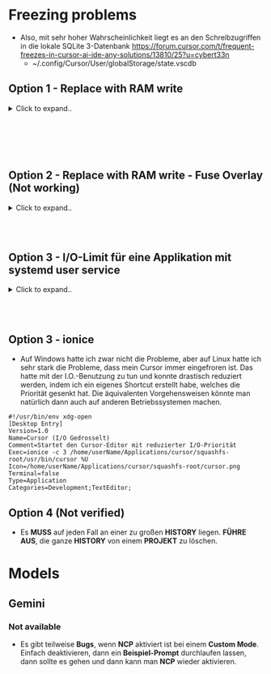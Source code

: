# Freezing problems
- Also, mit sehr hoher Wahrscheinlichkeit liegt es an den Schreibzugriffen in die lokale SQLite 3-Datenbank https://forum.cursor.com/t/frequent-freezes-in-cursor-ai-ide-any-solutions/13810/25?u=cybert33n
  - ~/.config/Cursor/User/globalStorage/state.vscdb 





## Option 1 - Replace with RAM write


<details><summary>Click to expand..</summary>

```
#!/usr/bin/env bash
set -Eeuo pipefail

CURSOR_BIN="/home/yourUserName/Applications/cursor/squashfs-root/usr/bin/cursor"
SHM="/dev/shm/cursor-user-data"
PERSIST="/home/yourUserName/.local/share/cursor_user_data_persist"

mkdir -p "$SHM" "$PERSIST"

# Initiale Daten (optional) aus Persistenz in RAM
rsync -a --delete "$PERSIST"/ "$SHM"/ 2>/dev/null || true

# Beim Exit zurück auf Disk persistieren (entfernen, wenn komplett flüchtig gewünscht)
trap 'rsync -a --delete "$SHM"/ "$PERSIST"/' EXIT

exec ionice -c3 nice -n 19 "$CURSOR_BIN" --user-data-dir "$SHM" "$@"
```

</details>










<br><br>
<br><br>


## Option 2 - Replace with RAM write - Fuse Overlay (Not working)


<details><summary>Click to expand..</summary>


```bash
#!/bin/bash

set -e

STATE_ORIG="$HOME/.config/Cursor/User/globalStorage"
STATE_FUSED="$HOME/.config/Cursor/User/globalStorage-fused"

# Persistent Upper und Work Verzeichnisse (keine RAM-Pfade)
UPPER="$HOME/.local/share/cursor_overlay_upper"
WORK="$HOME/.local/share/cursor_overlay_work"

# Backup-Datei (dein 1GB Schatz)
BACKUP_FILE="$STATE_ORIG/state.vscdb_backup"

CURSOR_BIN="$HOME/Applications/cursor/squashfs-root/usr/bin/cursor"

# Intervall fürs Backup-Update (in Sekunden)
BACKUP_INTERVAL=600  # 10 Minuten

# Safety: Nicht mit sudo starten
if [[ "$EUID" -eq 0 ]]; then
  echo "🚫 Bitte nicht als root ausführen!"
  exit 1
fi

pkill -9 cursor || true
sleep 1
fusermount -uz "$STATE_FUSED"

# Ordner vorbereiten
mkdir -p "$UPPER" "$WORK" "$STATE_FUSED" "$STATE_ORIG"

# Backup Restore: Wenn upper/state.vscdb fehlt, kopiere Backup rein
if [ ! -f "$UPPER/state.vscdb" ]; then
  if [ -f "$BACKUP_FILE" ]; then
    echo "♻️ Backup wird in Overlay kopiert..."
    cp "$BACKUP_FILE" "$UPPER/state.vscdb"
  else
    echo "⚠️ Backup-Datei fehlt, Overlay startet leer."
  fi
fi

# Falls Overlay schon gemountet, vorher unmounten
if mountpoint -q "$STATE_FUSED"; then
  echo "🔁 Vorheriges Overlay wird entfernt..."
  fusermount -u "$STATE_FUSED"
fi

# Overlay mounten
echo "🔧 Mounting OverlayFS..."
fuse-overlayfs -o lowerdir="$STATE_ORIG",upperdir="$UPPER",workdir="$WORK" "$STATE_FUSED" || {
  echo "❌ Mount fehlgeschlagen – prüfe workdir & upperdir"
  exit 1
}

# Symlink ersetzen
rm -rf "$STATE_ORIG"
ln -s "$STATE_FUSED" "$STATE_ORIG"

echo "✅ Overlay aktiv. Cursor schreibt in persistentem RAM-Overlay."
echo "⏳ Backup-Synchronisation läuft alle $((BACKUP_INTERVAL/60)) Minuten im Hintergrund."

# Backup-Update Loop im Hintergrund starten
(
  while true; do
    if [ -f "$UPPER/state.vscdb" ]; then
      echo "💾 Backup aktualisieren: $BACKUP_FILE"
      cp "$UPPER/state.vscdb" "$BACKUP_FILE"
    else
      echo "⚠️ state.vscdb im Overlay nicht gefunden!"
    fi
    sleep $BACKUP_INTERVAL
  done
) &

# Starte Cursor mit nice und ionice, damit die I/O-Last sinkt
ionice -c 3 nice -n 19 "$CURSOR_BIN"
```

cursor-fused.desktop:
```
#!/usr/bin/env xdg-open
[Desktop Entry]
Version=1.0
Name=Cursor (I/O Gedrosselt)
Comment=Startet den Cursor-Editor mit reduzierter I/O-Priorität
Exec=/home/userName/Applications/cursor/fix-freezes.sh
Icon=/home/userName/Applications/cursor/squashfs-root/cursor.png
Terminal=false
Type=Application
Categories=Development;TextEditor;
```

Remove fuse overlay:
```
 # 1) Cursor & evtl. fuse-overlayfs stoppen
sudo pkill -9 cursor || true
sudo pkill -9 -f fuse-overlayfs || true

# 2) FUSE-Mount aushängen (nutzerseitig, dann notfalls root)
fusermount -uz /home/yourUserName/.config/Cursor/User/globalStorage-fused 2>/dev/null || true
fusermount3 -uz /home/yourUserName/.config/Cursor/User/globalStorage-fused 2>/dev/null || true
sudo umount -l /home/yourUserName/.config/Cursor/User/globalStorage-fused 2>/dev/null || true

# 3) Falls globalStorage ein Symlink ist → löschen
if [ -L /home/yourUserName/.config/Cursor/User/globalStorage ]; then
  rm -f /home/yourUserName/.config/Cursor/User/globalStorage
fi

# 4) Original-Ordner wiederherstellen (falls vom Script umbenannt)
#   Wir prüfen typische Namen; erster Treffer wird zurückbenannt
for cand in globalStorage-real globalStorage_real globalStorage.orig globalStorage.bak; do
  if [ -d "/home/yourUserName/.config/Cursor/User/$cand" ]; then
    mv -T "/home/yourUserName/.config/Cursor/User/$cand" "/home/yourUserName/.config/Cursor/User/globalStorage"
    break
  fi
done

# 5) Falls kein Original existiert → neu anlegen
mkdir -p /home/yourUserName/.config/Cursor/User/globalStorage

# 6) Optional: Overlay-Daten retten, falls DB fehlt
if [ -f /home/yourUserName/.local/share/cursor_overlay_upper/state.vscdb ] && [ ! -f /home/yourUserName/.config/Cursor/User/globalStorage/state.vscdb ]; then
  cp /home/yourUserName/.local/share/cursor_overlay_upper/state.vscdb /home/yourUserName/.config/Cursor/User/globalStorage/state.vscdb
fi

# 7) Overlay-Verzeichnisse wirklich entfernen
rm -rf /home/yourUserName/.config/Cursor/User/globalStorage-fused \
       /home/yourUserName/.local/share/cursor_overlay_upper \
       /home/yourUserName/.local/share/cursor_overlay_work

# 8) Ownerships reparieren
sudo chown -R yourUserName:yourUserName /home/yourUserName/.config/Cursor /home/yourUserName/.local/share

# 9) Verifizieren
ls -ld /home/yourUserName/.config/Cursor/User/globalStorage
stat -c '%U:%G %A' /home/yourUserName/.config/Cursor/User/globalStorage
```

</details>



<br><br>




## Option 3 - I/O-Limit für eine Applikation mit systemd user service

<details><summary>Click to expand..</summary>

### 1. **Standard: Physisches Blockdevice rausfinden**

Wenn du keine verschlüsselte Partition hast, finde das Device deiner App so:

```bash
# Pfad zur ausführbaren Datei anpassen
APP_PATH="/pfad/zur/app"

# Geräte-Device herausfinden
DEVICE=$(df "$APP_PATH" | tail -1 | awk '{print $1}')

# Major:Minor ID herausfinden
DEVICE_ID=$(lsblk -no MAJ:MIN "$DEVICE")

echo "Physisches Device: $DEVICE_ID"
```

---

### 2. **Bei LUKS/dm-crypt verschlüsselten Partitionen (z.B. /dev/mapper/cryptdata):**

Weil systemd I/O-Limits nur auf physische Geräte wirken, musst du das **unterliegende echte Blockdevice** finden.

```bash
# Zunächst Mount-Device für deine App herausfinden
APP_PATH="/pfad/zur/app"
MOUNT_DEVICE=$(df "$APP_PATH" | tail -1 | awk '{print $1}')

# Das könnte /dev/mapper/cryptdata sein – find das physische Device drunter
lsblk -o NAME,MAJ:MIN,TYPE,MOUNTPOINT -r | grep "$MOUNT_DEVICE" -A 5
```

Du bekommst eine Baumstruktur. Beispiel:

```
nvme0n1p3 249:3 part
cryptdata 242:0 crypt /home
```

**Wichtig:**

* `cryptdata` ist virtuell (dm-crypt).
* Das darunter liegende physische Device ist `nvme0n` mit Major\:Minor `249:3`.

Nutze also immer das **untere physische Device (Partition)**, nicht das virtuelle.

---

### 3. **systemd user service Datei erstellen:**

Pfad:
`~/.config/systemd/user/cursor-throttled.service`

Inhalt:

```ini
[Unit]
Description=Cursor Editor mit I/O Limit und niedriger Priorität
# Beschreibung des Services, wie er im System auftaucht.

[Service]
ExecStart=/home/userName/Applications/cursor/squashfs-root/usr/bin/cursor
# Startet die Cursor-Anwendung.

IOReadBandwidthMax=249:3 115M
# Maximale Lesebandbreite auf physischem Device (Major:Minor 249:3).
# '1M' = 1 Megabyte pro Sekunde.
# Je kleiner der Wert, desto strenger die Drosselung.
# Höchster Wert = keine Limitierung (Wert weglassen).
# Niedrigster Wert = minimalste erlaubte Bandbreite (~1 Byte).

IOWriteBandwidthMax=249:3 115M
# Gleiche Logik für Schreibbandbreite.

# Nice=-20
# CPU-Priorität (nice-Wert) von -20 (höchste Priorität) bis +19 (niedrigste Priorität).
# Höchster Prioritätswert, den du setzen kannst, ist +19 → Prozess wird erst ausgeführt, wenn CPU komplett frei ist.
# Niedrigster Wert ist -20 → Prozess läuft bevorzugt und kann anderen Prozessen CPU wegnehmen.
# Für Ressourcenschonung immer möglichst hoch setzen, also +19.

# IOSchedulingClass=2
# I/O Scheduler-Klassen:
# 1 = Echtzeit (Realtime) – höchste I/O-Priorität
# 2 = Beste Bemühungen (Best Effort) – Standard
# 3 = Idle – niedrigste Priorität, I/O nur wenn sonst nichts los ist.
# Für Drosselung muss dieser Wert auf 3 (Idle) gesetzt werden.

# IOSchedulingPriority=2
# Priorität innerhalb der Scheduler-Klasse:
# Gültig nur für Klassen 1 (Realtime) und 2 (Best Effort).
# Werte von 0 (höchste Priorität) bis 7 (niedrigste Priorität).
# Für Klasse 3 (Idle) wird dieser Wert ignoriert, aber es schadet nicht, 7 zu setzen.

Restart=on-failure
# Automatischer Neustart des Prozesses bei Absturz.

# Weitere sinnvolle Optionen (nicht zwingend "MUSS", aber empfohlen):

# CPUQuota=20%
# Begrenzung der CPU-Auslastung auf 20% (alternativ zu Nice).
# Nützlich, wenn du zusätzlich zur Priorität auch absolute CPU-Beschränkungen willst.

# MemoryMax=500M
# Maximaler RAM-Verbrauch, hier z.B. 500 Megabyte.
# Hilft bei Speicher-Lecks und schützt das System.

[Install]
WantedBy=default.target
# Startet den Service automatisch mit der User-Session.

```

---

### 4. **Service aktivieren und starten:**

```bash
systemctl --user daemon-reload
systemctl --user start cursor-throttled.service
```

Optional Autostart:

```bash
systemctl --user enable cursor-throttled.service
```

---

### 5. **Logs prüfen:**

```bash
journalctl --user -u cursor-throttled.service -f
```

---

### ⚠️ **Wichtig:**

* **Nur mit dem echten physischen Device (Major\:Minor) funktioniert I/O-Limiting!**
* Bei verschlüsselten Partitionen musst du das echte Gerät finden, nicht den Mapper.
* Der Wert für `IOReadBandwidthMax` und `IOWriteBandwidthMax` ist eine Kombination aus Major\:Minor und der Bandbreite (z.B. `249:3 1M` für 1 Megabyte pro Sekunde).
* System muss `cgroups v2` nutzen (Ubuntu 20.04+ mit neueren Kerneln).


### Werte ändern bei BedaRF UND NEUSTARTEN MIT:
```shell
systemctl --user daemon-reload
systemctl --user restart cursor-throttled.service
```

---

### So deaktivierst du den Autostart komplett:

```bash
systemctl --user disable cursor-throttled.service
```

---

### Und so stoppst du den aktuell laufenden Service:

```bash
systemctl --user stop cursor-throttled.service
```





</details>


<br><br>

## Option 3 - ionice
- Auf Windows hatte ich zwar nicht die Probleme, aber auf Linux hatte ich sehr stark die Probleme, dass mein Cursor immer eingefroren ist. Das hatte mit der I.O.-Benutzung zu tun und konnte drastisch reduziert werden, indem ich ein eigenes Shortcut erstellt habe, welches die Priorität gesenkt hat. Die äquivalenten Vorgehensweisen könnte man natürlich dann auch auf anderen Betriebssystemen machen.
```
#!/usr/bin/env xdg-open
[Desktop Entry]
Version=1.0
Name=Cursor (I/O Gedrosselt)
Comment=Startet den Cursor-Editor mit reduzierter I/O-Priorität
Exec=ionice -c 3 /home/userName/Applications/cursor/squashfs-root/usr/bin/cursor %U
Icon=/home/userName/Applications/cursor/squashfs-root/cursor.png
Terminal=false
Type=Application
Categories=Development;TextEditor;
```





## Option 4 (Not verified)
- Es **MUSS** auf jeden Fall an einer zu großen **HISTORY** liegen. **FÜHRE AUS**, die ganze **HISTORY** von einem **PROJEKT** zu löschen.


# Models

## Gemini

### Not available
- Es gibt teilweise **Bugs**, wenn **NCP** aktiviert ist bei einem **Custom Mode**. Einfach deaktivieren, dann ein **Beispiel-Prompt** durchlaufen lassen, dann sollte es gehen und dann kann man **NCP** wieder aktivieren.
